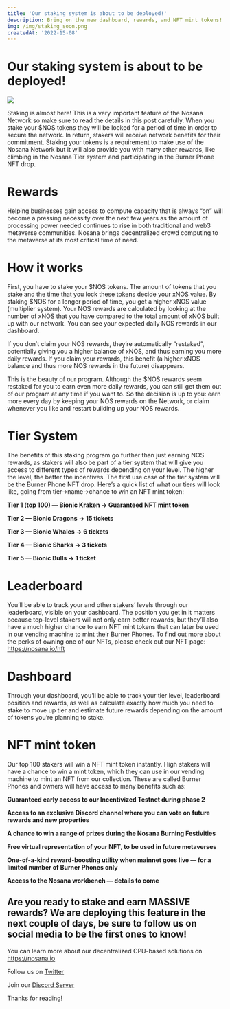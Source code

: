 ```yaml
---
title: 'Our staking system is about to be deployed!'
description: Bring on the new dashboard, rewards, and NFT mint tokens! 
img: /img/staking_soon.png
createdAt: '2022-15-08'
---
```


Our staking system is about to be deployed!
===========================================================

![](https://miro.medium.com/max/1400/1*Z5aH7frb-bx4isOEhDPE2w.png)

Staking is almost here! This is a very important feature of the Nosana Network so make sure to read the details in this post carefully. When you stake your $NOS tokens they will be locked for a period of time in order to secure the network. In return, stakers will receive network benefits for their commitment. Staking your tokens is a requirement to make use of the Nosana Network but it will also provide you with many other rewards, like climbing in the Nosana Tier system and participating in the Burner Phone NFT drop.

Rewards
=======
Helping businesses gain access to compute capacity that is always “on” will become a pressing necessity over the next few years as the amount of processing power needed continues to rise in both traditional and web3 metaverse communities. Nosana brings decentralized crowd computing to the metaverse at its most critical time of need.

How it works
============
First, you have to stake your $NOS tokens. The amount of tokens that you stake and the time that you lock these tokens decide your xNOS value. By staking $NOS for a longer period of time, you get a higher xNOS value (multiplier system). Your NOS rewards are calculated by looking at the number of xNOS that you have compared to the total amount of xNOS built up with our network. You can see your expected daily NOS rewards in our dashboard.

If you don’t claim your NOS rewards, they’re automatically “restaked”, potentially giving you a higher balance of xNOS, and thus earning you more daily rewards. If you claim your rewards, this benefit (a higher xNOS balance and thus more NOS rewards in the future) disappears.

This is the beauty of our program. Although the $NOS rewards seem restaked for you to earn even more daily rewards, you can still get them out of our program at any time if you want to. So the decision is up to you: earn more every day by keeping your NOS rewards on the Network, or claim whenever you like and restart building up your NOS rewards.

Tier System
===========
The benefits of this staking program go further than just earning NOS rewards, as stakers will also be part of a tier system that will give you access to different types of rewards depending on your level. The higher the level, the better the incentives. The first use case of the tier system will be the Burner Phone NFT drop. Here’s a quick list of what our tiers will look like, going from tier->name->chance to win an NFT mint token:

**Tier 1 (top 100) — Bionic Kraken -> Guaranteed NFT mint token**

**Tier 2 — Bionic Dragons -> 15 tickets**

**Tier 3 — Bionic Whales -> 6 tickets**

**Tier 4 — Bionic Sharks -> 3 tickets**

**Tier 5 — Bionic Bulls -> 1 ticket**

Leaderboard
===========
You’ll be able to track your and other stakers’ levels through our leaderboard, visible on your dashboard. The position you get in it matters because top-level stakers will not only earn better rewards, but they’ll also have a much higher chance to earn NFT mint tokens that can later be used in our vending machine to mint their Burner Phones. To find out more about the perks of owning one of our NFTs, please check out our NFT page: https://nosana.io/nft

Dashboard
=========
Through your dashboard, you’ll be able to track your tier level, leaderboard position and rewards, as well as calculate exactly how much you need to stake to move up tier and estimate future rewards depending on the amount of tokens you’re planning to stake.

NFT mint token
==============
Our top 100 stakers will win a NFT mint token instantly. High stakers will have a chance to win a mint token, which they can use in our vending machine to mint an NFT from our collection. These are called Burner Phones and owners will have access to many benefits such as:

**Guaranteed early access to our Incentivized Testnet during phase 2**

**Access to an exclusive Discord channel where you can vote on future rewards and new properties**

**A chance to win a range of prizes during the Nosana Burning Festivities**

**Free virtual representation of your NFT, to be used in future metaverses**

**One-of-a-kind reward-boosting utility when mainnet goes live — for a limited number of Burner Phones only**

**Access to the Nosana workbench — details to come**

Are you ready to stake and earn MASSIVE rewards? We are deploying this feature in the next couple of days, be sure to follow us on social media to be the first ones to know!
----

You can learn more about our decentralized CPU-based solutions on https://nosana.io

Follow us on [Twitter](https://twitter.com/nosana_ci) 

Join our [Discord Server](http://discord.gg/nosana)

Thanks for reading!


